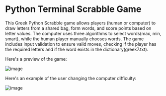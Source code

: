 # Python Terminal Scrabble Game 

This Greek Python Scrabble game allows players (human or computer) to draw letters from a shared bag, form words, and score points based on letter values. The computer uses three algorithms to select words(max, min, smart), while the human player manually chooses words. The game includes input validation to ensure valid moves, checking if the player has the required letters and if the word exists in the dictionary(greek7.txt).


Here's a preview of the game:

![image](https://github.com/user-attachments/assets/523be629-11e0-4660-bb48-35cc15bfe9f4)



Here's an example of the user changing the computer difficulty:

![image](https://github.com/user-attachments/assets/413421ad-2166-49fb-8d94-428289e34684)

